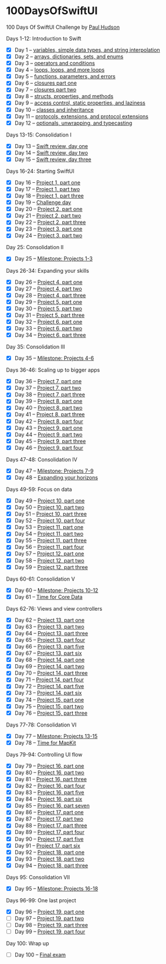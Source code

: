 # 100DaysOfSwiftUI
100 Days Of SwiftUI Challenge by [Paul Hudson](https://www.hackingwithswift.com/100/swiftui)

Days 1-12: Introduction to Swift
- [x] Day 1 – [variables, simple data types, and string interpolation](https://www.hackingwithswift.com/100/swiftui/1)
- [x] Day 2 – [arrays, dictionaries, sets, and enums](https://www.hackingwithswift.com/100/swiftui/2)
- [x] Day 3 – [operators and conditions](https://www.hackingwithswift.com/100/swiftui/3)
- [x] Day 4 – [loops, loops, and more loops](https://www.hackingwithswift.com/100/swiftui/4)
- [x] Day 5 – [functions, parameters, and errors](https://www.hackingwithswift.com/100/swiftui/5)
- [x] Day 6 – [closures part one](https://www.hackingwithswift.com/100/swiftui/6)
- [x] Day 7 – [closures part two](https://www.hackingwithswift.com/100/swiftui/7)
- [x] Day 8 – [structs, properties, and methods](https://www.hackingwithswift.com/100/swiftui/8)
- [x] Day 9 – [access control, static properties, and laziness](https://www.hackingwithswift.com/100/swiftui/9)
- [x] Day 10 – [classes and inheritance](https://www.hackingwithswift.com/100/swiftui/10)
- [x] Day 11 – [protocols, extensions, and protocol extensions](https://www.hackingwithswift.com/100/swiftui/11)
- [x] Day 12 – [optionals, unwrapping, and typecasting](https://www.hackingwithswift.com/100/swiftui/12)

Days 13-15: Consolidation I
- [x] Day 13 – [Swift review, day one](https://www.hackingwithswift.com/100/swiftui/13)
- [x] Day 14 – [Swift review, day two](https://www.hackingwithswift.com/100/swiftui/14)
- [x] Day 15 – [Swift review, day three](https://www.hackingwithswift.com/100/swiftui/15)

Days 16-24: Starting SwiftUI
- [x] Day 16 – [Project 1, part one](https://www.hackingwithswift.com/100/swiftui/16)
- [x] Day 17 – [Project 1, part two](https://www.hackingwithswift.com/100/swiftui/17)
- [x] Day 18 – [Project 1, part three](https://www.hackingwithswift.com/100/swiftui/18)
- [x] Day 19 – [Challenge day](https://www.hackingwithswift.com/100/swiftui/19)
- [x] Day 20 – [Project 2, part one](https://www.hackingwithswift.com/100/swiftui/20)
- [x] Day 21 – [Project 2, part two](https://www.hackingwithswift.com/100/swiftui/21)
- [x] Day 22 – [Project 2, part three](https://www.hackingwithswift.com/100/swiftui/22)
- [x] Day 23 – [Project 3, part one](https://www.hackingwithswift.com/100/swiftui/23)
- [x] Day 24 – [Project 3, part two](https://www.hackingwithswift.com/100/swiftui/24)

Day 25: Consolidation II
- [x] Day 25 – [Milestone: Projects 1-3](https://www.hackingwithswift.com/100/swiftui/25)

Days 26-34: Expanding your skills
- [x] Day 26 – [Project 4, part one](https://www.hackingwithswift.com/100/swiftui/26)
- [x] Day 27 – [Project 4, part two](https://www.hackingwithswift.com/100/swiftui/27)
- [x] Day 28 – [Project 4, part three](https://www.hackingwithswift.com/100/swiftui/28)
- [x] Day 29 – [Project 5, part one](https://www.hackingwithswift.com/100/swiftui/29)
- [x] Day 30 – [Project 5, part two](https://www.hackingwithswift.com/100/swiftui/30)
- [x] Day 31 – [Project 5, part three](https://www.hackingwithswift.com/100/swiftui/31)
- [x] Day 32 – [Project 6, part one](https://www.hackingwithswift.com/100/swiftui/32)
- [x] Day 33 – [Project 6, part two](https://www.hackingwithswift.com/100/swiftui/33)
- [x] Day 34 – [Project 6, part three](https://www.hackingwithswift.com/100/swiftui/34)

Day 35: Consolidation III
- [x] Day 35 – [Milestone: Projects 4-6](https://www.hackingwithswift.com/100/swiftui/35)

Days 36-46: Scaling up to bigger apps
- [x] Day 36 – [Project 7, part one](https://www.hackingwithswift.com/100/swiftui/36)
- [x] Day 37 – [Project 7, part two](https://www.hackingwithswift.com/100/swiftui/37)
- [x] Day 38 – [Project 7, part three](https://www.hackingwithswift.com/100/swiftui/38)
- [x] Day 39 – [Project 8, part one](https://www.hackingwithswift.com/100/swiftui/39)
- [x] Day 40 – [Project 8, part two](https://www.hackingwithswift.com/100/swiftui/40)
- [x] Day 41 – [Project 8, part three](https://www.hackingwithswift.com/100/swiftui/41)
- [x] Day 42 – [Project 8, part four](https://www.hackingwithswift.com/100/swiftui/42)
- [x] Day 43 – [Project 9, part one](https://www.hackingwithswift.com/100/swiftui/43)
- [x] Day 44 – [Project 9, part two](https://www.hackingwithswift.com/100/swiftui/44)
- [x] Day 45 – [Project 9, part three](https://www.hackingwithswift.com/100/swiftui/45)
- [x] Day 46 – [Project 9, part four](https://www.hackingwithswift.com/100/swiftui/46)

Days 47-48: Consolidation IV
- [x] Day 47 – [Milestone: Projects 7-9](https://www.hackingwithswift.com/100/swiftui/47)
- [x] Day 48 – [Expanding your horizons](https://www.hackingwithswift.com/100/swiftui/48)

Days 49-59: Focus on data
- [x] Day 49 – [Project 10, part one](https://www.hackingwithswift.com/100/swiftui/49)
- [x] Day 50 – [Project 10, part two](https://www.hackingwithswift.com/100/swiftui/50)
- [x] Day 51 – [Project 10, part three](https://www.hackingwithswift.com/100/swiftui/51)
- [x] Day 52 – [Project 10, part four](https://www.hackingwithswift.com/100/swiftui/52)
- [x] Day 53 – [Project 11, part one](https://www.hackingwithswift.com/100/swiftui/53)
- [x] Day 54 – [Project 11, part two](https://www.hackingwithswift.com/100/swiftui/54)
- [x] Day 55 – [Project 11, part three](https://www.hackingwithswift.com/100/swiftui/55)
- [x] Day 56 – [Project 11, part four](https://www.hackingwithswift.com/100/swiftui/56)
- [x] Day 57 – [Project 12, part one](https://www.hackingwithswift.com/100/swiftui/57)
- [x] Day 58 – [Project 12, part two](https://www.hackingwithswift.com/100/swiftui/58)
- [x] Day 59 – [Project 12, part three](https://www.hackingwithswift.com/100/swiftui/59)

Days 60-61: Consolidation V
- [x] Day 60 – [Milestone: Projects 10-12](https://www.hackingwithswift.com/100/swiftui/60)
- [x] Day 61 – [Time for Core Data](https://www.hackingwithswift.com/100/swiftui/61)

Days 62-76: Views and view controllers
- [x] Day 62 – [Project 13, part one](https://www.hackingwithswift.com/100/swiftui/62)
- [x] Day 63 – [Project 13, part two](https://www.hackingwithswift.com/100/swiftui/63)
- [x] Day 64 – [Project 13, part three](https://www.hackingwithswift.com/100/swiftui/64)
- [x] Day 65 – [Project 13, part four](https://www.hackingwithswift.com/100/swiftui/65)
- [x] Day 66 – [Project 13, part five](https://www.hackingwithswift.com/100/swiftui/66)
- [x] Day 67 – [Project 13, part six](https://www.hackingwithswift.com/100/swiftui/67)
- [x] Day 68 – [Project 14, part one](https://www.hackingwithswift.com/100/swiftui/68)
- [x] Day 69 – [Project 14, part two](https://www.hackingwithswift.com/100/swiftui/69)
- [x] Day 70 – [Project 14, part three](https://www.hackingwithswift.com/100/swiftui/70)
- [x] Day 71 – [Project 14, part four](https://www.hackingwithswift.com/100/swiftui/71)
- [x] Day 72 – [Project 14, part five](https://www.hackingwithswift.com/100/swiftui/72)
- [x] Day 73 – [Project 14, part six](https://www.hackingwithswift.com/100/swiftui/73)
- [x] Day 74 – [Project 15, part one](https://www.hackingwithswift.com/100/swiftui/74)
- [x] Day 75 – [Project 15, part two](https://www.hackingwithswift.com/100/swiftui/75)
- [x] Day 76 – [Project 15, part three](https://www.hackingwithswift.com/100/swiftui/76)

Days 77-78: Consolidation VI
- [x] Day 77 – [Milestone: Projects 13-15](https://www.hackingwithswift.com/100/swiftui/77)
- [x] Day 78 – [Time for MapKit](https://www.hackingwithswift.com/100/swiftui/78)

Days 79-94: Controlling UI flow
- [x] Day 79 – [Project 16, part one](https://www.hackingwithswift.com/100/swiftui/79)
- [x] Day 80 – [Project 16, part two](https://www.hackingwithswift.com/100/swiftui/80)
- [x] Day 81 – [Project 16, part three](https://www.hackingwithswift.com/100/swiftui/81)
- [x] Day 82 – [Project 16, part four](https://www.hackingwithswift.com/100/swiftui/82)
- [x] Day 83 – [Project 16, part five](https://www.hackingwithswift.com/100/swiftui/83)
- [x] Day 84 – [Project 16, part six](https://www.hackingwithswift.com/100/swiftui/84)
- [x] Day 85 – [Project 16, part seven](https://www.hackingwithswift.com/100/swiftui/85)
- [x] Day 86 – [Project 17, part one](https://www.hackingwithswift.com/100/swiftui/86)
- [x] Day 87 – [Project 17, part two](https://www.hackingwithswift.com/100/swiftui/87)
- [x] Day 88 – [Project 17, part three](https://www.hackingwithswift.com/100/swiftui/88)
- [x] Day 89 – [Project 17, part four](https://www.hackingwithswift.com/100/swiftui/89)
- [x] Day 90 – [Project 17, part five](https://www.hackingwithswift.com/100/swiftui/90)
- [x] Day 91 – [Project 17, part six](https://www.hackingwithswift.com/100/swiftui/91)
- [x] Day 92 – [Project 18, part one](https://www.hackingwithswift.com/100/swiftui/92)
- [x] Day 93 – [Project 18, part two](https://www.hackingwithswift.com/100/swiftui/93)
- [x] Day 94 – [Project 18, part three](https://www.hackingwithswift.com/100/swiftui/94)

Days 95: Consolidation VII
- [x] Day 95 – [Milestone: Projects 16-18](https://www.hackingwithswift.com/100/swiftui/95)

Days 96-99: One last project
- [x] Day 96 – [Project 19, part one](https://www.hackingwithswift.com/100/swiftui/96)
- [ ] Day 97 – [Project 19, part two](https://www.hackingwithswift.com/100/swiftui/97)
- [ ] Day 98 – [Project 19, part three](https://www.hackingwithswift.com/100/swiftui/98)
- [ ] Day 99 – [Project 19, part four](https://www.hackingwithswift.com/100/swiftui/99)

Day 100: Wrap up
- [ ] Day 100 – [Final exam](https://www.hackingwithswift.com/100/swiftui/100)
